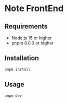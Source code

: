 # Note FrontEnd

## Requirements

- Node.js 16 or higher
- pnpm 8.0.0 or higher

## Installation

```bash
pnpm install
```

## Usage

```bash
pnpm dev
```
